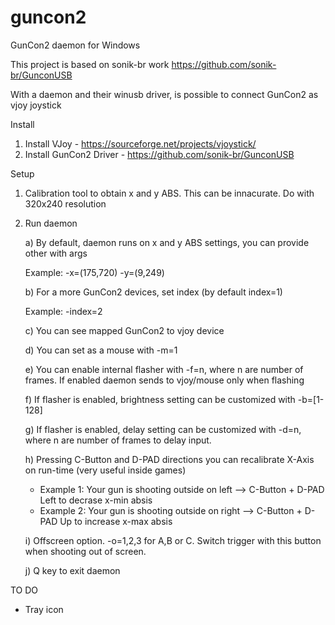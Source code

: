 # guncon2
GunCon2 daemon for Windows

This project is based on sonik-br work https://github.com/sonik-br/GunconUSB

With a daemon and their winusb driver, is possible to connect GunCon2 as vjoy joystick 

Install
 1) Install VJoy - https://sourceforge.net/projects/vjoystick/
 2) Install GunCon2 Driver - https://github.com/sonik-br/GunconUSB
 
 Setup
 1) Calibration tool to obtain x and y ABS. This can be innacurate. Do with 320x240 resolution
 2) Run daemon
 
    a) By default, daemon runs on x and y ABS settings, you can provide other with args
    
       Example:
         -x=(175,720) -y=(9,249)
    
    b) For a more GunCon2 devices, set index (by default index=1)
    
       Example:
         -index=2
    
    c) You can see mapped GunCon2 to vjoy device 
    
    d) You can set as a mouse with -m=1
    
    e) You can enable internal flasher with -f=n, where n are number of frames. If enabled daemon sends to vjoy/mouse only when flashing
    
    f) If flasher is enabled, brightness setting can be customized with -b=[1-128]
    
    g) If flasher is enabled, delay setting can be customized with -d=n, where n are number of frames to delay input. 
    
    h) Pressing C-Button and D-PAD directions you can recalibrate X-Axis on run-time (very useful inside games)
      - Example 1: Your gun is shooting outside on left  --> C-Button + D-PAD Left to decrase x-min absis 
      - Example 2: Your gun is shooting outside on right --> C-Button + D-PAD Up to increase x-max absis 
    
    i) Offscreen option. -o=1,2,3 for A,B or C. Switch trigger with this button when shooting out of screen.       
    
    j) Q key to exit daemon
      
 
 TO DO
   - Tray icon
 
